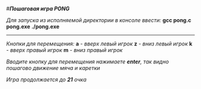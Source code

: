 #***Пошаговая игра PONG***

*Для запуска из исполняемой директории в консоле ввести:*
    **gcc pong.c pong.exe**
    **./pong.exe**

___

*Кнопки для перемещения:*
    **a** - *вверх левый игрок*
    **z** - *вниз левый игрок*
    **k** - *вверх правый игрок*
    **m** - *вниз правый игрок*

*Вводите кнопку для перемещения нажимаете ***enter***, так видно пошагово движение мяча и каретки*

*Игра продолжается до ***21*** очка*